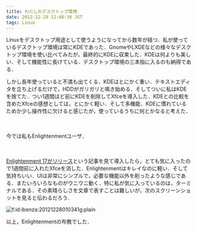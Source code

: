```yaml
---
title: わたしのデスクトップ環境
date: 2012-12-28 12:40:30 JST
tags: Linux
---
```


Linuxをデスクトップ用途として使うようになってから数年が経つ．私が使っているデスクトップ環境は常にKDEであった．GnomeやLXDEなどの様々なデスクトップ環境を使い比べてみたが，最終的にKDEに収束した．KDEは何よりも美しい．そして機能性に長けている．デスクトップ環境の三本指に入るのも納得である．

しかし長年使っていると不満も出てくる．KDEはとにかく重い．テキストエディタを立ち上げるだけで，HDDがガリガリと鳴き始める．そしてついに私はKDEを捨てた．つい1週間ほど前にKDEを削除してXfceを導入した．KDEとの比較を含めたXfceの感想としては，とにかく軽い．そして多機能．KDEに慣れているためか少し操作性に欠けると感じたが，使っているうちに何とかなると考えた．

<br /><br />今では私もEnlightenmentユーザ．

<br /><br />[Enlightenment 17がリリース](http://sourceforge.jp/magazine/12/12/25/0551220)という記事を見て導入したら，とても気に入ったので1週間前に入れたXfceを消した．Enlightenmentはキレイなのに軽い．そして気持ちいい．UIは非常にシンプルで，必要な機能以外を削ったような感じである．またいろいろなものがウニウニ動く．特に私が気に入っているのは，ターミナルである．その素晴らしさを文章で表すことは難しいが，次のスクリーンショットを見ると伝わるだろう．

<span itemscope itemtype="http://schema.org/Photograph"><img src="//cdn-ak.f.st-hatena.com/images/fotolife/i/ibenza/20121228/20121228010341.gif" alt="f:id:ibenza:20121228010341g:plain" title="f:id:ibenza:20121228010341g:plain" class="hatena-fotolife" itemprop="image"></span>

以上，Enlightenmentの布教でした．

